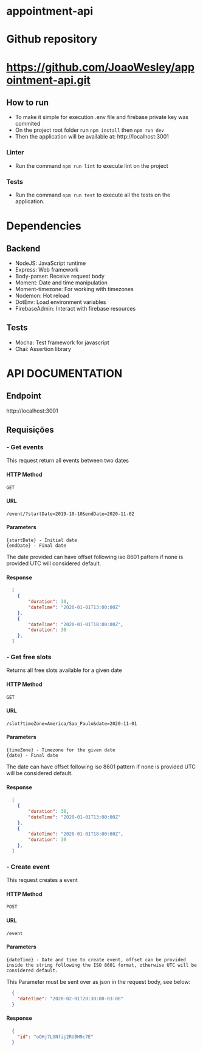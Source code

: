 # appointment-api
 
# Github repository
# https://github.com/JoaoWesley/appointment-api.git

## How to run
 - To make it simple for execution .env file and firebase private key was commited
 - On the project root folder run `npm install` then `npm run dev`
 - Then the application will be available at: http://localhost:3001

### Linter
 - Run the command `npm run lint` to execute lint on the project

### Tests
  - Run the command `npm run test` to execute all the tests on the application.

# Dependencies

## Backend
- NodeJS: JavaScript runtime
- Express: Web framework
- Body-parser: Receive request body 
- Moment: Date and time manipulation
- Moment-timezone: For working with timezones
- Nodemon: Hot reload
- DotEnv: Load environment variables
- FirebaseAdmin: Interact with firebase resources 

## Tests
- Mocha: Test framework for javascript
- Chai: Assertion library

# API DOCUMENTATION

## Endpoint

  http://localhost:3001

## Requisições

### - Get events

This request return all events between two dates  

#### HTTP Method

    GET

#### URL

    /event/?startDate=2019-10-10&endDate=2020-11-02

#### Parameters

    {startDate} - Initial date
    {endDate} - Final date

The date provided can have offset following iso 8601 pattern if none is provided UTC will considered default.

#### Response

````json
  [
    {
        "duration": 30,
        "dateTime": "2020-01-01T13:00:00Z"
    },
    {
        "dateTime": "2020-01-01T18:00:00Z",
        "duration": 30
    },
  ]
````

### - Get free slots

Returns all free slots available for a given date

#### HTTP Method

    GET

#### URL

    /slot?timeZone=America/Sao_Paulo&date=2020-11-01

#### Parameters

    {timeZone} - Timezone for the given date
    {date} - Final date

The date can have offset following iso 8601 pattern if none is provided UTC will be considered default.

#### Response

````json
  [
    {
        "duration": 30,
        "dateTime": "2020-01-01T13:00:00Z"
    },
    {
        "dateTime": "2020-01-01T18:00:00Z",
        "duration": 30
    },
  ]
````

### - Create event

This request creates a event 

#### HTTP Method
    POST

#### URL

    /event

#### Parameters

    {dateTime} - Date and time to create event, offset can be provided inside the string following the ISO 8601 format, otherwise UTC will be considered default.

This Parameter must be sent over as json in the request body, see below:

````json
  {
    "dateTime": "2020-02-01T20:30:00-03:00"
  }
````

#### Response

````json
  {
    "id": "oOHj7LGNfij2RUBH9c7E"
  }
````